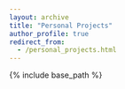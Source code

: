 ```yaml
---
layout: archive
title: "Personal Projects"
author_profile: true
redirect_from:
  - /personal_projects.html
---
```



{% include base_path %}
